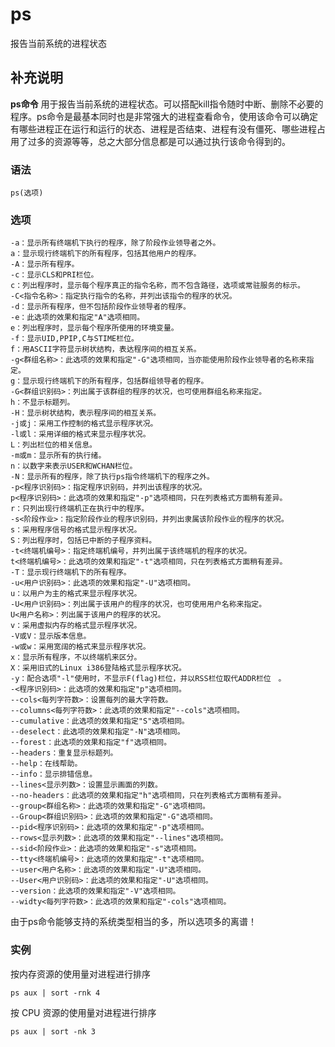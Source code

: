 ps
===

报告当前系统的进程状态

## 补充说明

**ps命令** 用于报告当前系统的进程状态。可以搭配kill指令随时中断、删除不必要的程序。ps命令是最基本同时也是非常强大的进程查看命令，使用该命令可以确定有哪些进程正在运行和运行的状态、进程是否结束、进程有没有僵死、哪些进程占用了过多的资源等等，总之大部分信息都是可以通过执行该命令得到的。

### 语法

```
ps(选项)
```

### 选项

```
-a：显示所有终端机下执行的程序，除了阶段作业领导者之外。
a：显示现行终端机下的所有程序，包括其他用户的程序。
-A：显示所有程序。
-c：显示CLS和PRI栏位。
c：列出程序时，显示每个程序真正的指令名称，而不包含路径，选项或常驻服务的标示。
-C<指令名称>：指定执行指令的名称，并列出该指令的程序的状况。
-d：显示所有程序，但不包括阶段作业领导者的程序。
-e：此选项的效果和指定"A"选项相同。
e：列出程序时，显示每个程序所使用的环境变量。
-f：显示UID,PPIP,C与STIME栏位。
f：用ASCII字符显示树状结构，表达程序间的相互关系。
-g<群组名称>：此选项的效果和指定"-G"选项相同，当亦能使用阶段作业领导者的名称来指定。
g：显示现行终端机下的所有程序，包括群组领导者的程序。
-G<群组识别码>：列出属于该群组的程序的状况，也可使用群组名称来指定。
h：不显示标题列。
-H：显示树状结构，表示程序间的相互关系。
-j或j：采用工作控制的格式显示程序状况。
-l或l：采用详细的格式来显示程序状况。
L：列出栏位的相关信息。
-m或m：显示所有的执行绪。
n：以数字来表示USER和WCHAN栏位。
-N：显示所有的程序，除了执行ps指令终端机下的程序之外。
-p<程序识别码>：指定程序识别码，并列出该程序的状况。
p<程序识别码>：此选项的效果和指定"-p"选项相同，只在列表格式方面稍有差异。
r：只列出现行终端机正在执行中的程序。
-s<阶段作业>：指定阶段作业的程序识别码，并列出隶属该阶段作业的程序的状况。
s：采用程序信号的格式显示程序状况。
S：列出程序时，包括已中断的子程序资料。
-t<终端机编号>：指定终端机编号，并列出属于该终端机的程序的状况。
t<终端机编号>：此选项的效果和指定"-t"选项相同，只在列表格式方面稍有差异。
-T：显示现行终端机下的所有程序。
-u<用户识别码>：此选项的效果和指定"-U"选项相同。
u：以用户为主的格式来显示程序状况。
-U<用户识别码>：列出属于该用户的程序的状况，也可使用用户名称来指定。
U<用户名称>：列出属于该用户的程序的状况。
v：采用虚拟内存的格式显示程序状况。
-V或V：显示版本信息。
-w或w：采用宽阔的格式来显示程序状况。　
x：显示所有程序，不以终端机来区分。
X：采用旧式的Linux i386登陆格式显示程序状况。
-y：配合选项"-l"使用时，不显示F(flag)栏位，并以RSS栏位取代ADDR栏位　。
-<程序识别码>：此选项的效果和指定"p"选项相同。
--cols<每列字符数>：设置每列的最大字符数。
--columns<每列字符数>：此选项的效果和指定"--cols"选项相同。
--cumulative：此选项的效果和指定"S"选项相同。
--deselect：此选项的效果和指定"-N"选项相同。
--forest：此选项的效果和指定"f"选项相同。
--headers：重复显示标题列。
--help：在线帮助。
--info：显示排错信息。
--lines<显示列数>：设置显示画面的列数。
--no-headers：此选项的效果和指定"h"选项相同，只在列表格式方面稍有差异。
--group<群组名称>：此选项的效果和指定"-G"选项相同。
--Group<群组识别码>：此选项的效果和指定"-G"选项相同。
--pid<程序识别码>：此选项的效果和指定"-p"选项相同。
--rows<显示列数>：此选项的效果和指定"--lines"选项相同。
--sid<阶段作业>：此选项的效果和指定"-s"选项相同。
--tty<终端机编号>：此选项的效果和指定"-t"选项相同。
--user<用户名称>：此选项的效果和指定"-U"选项相同。
--User<用户识别码>：此选项的效果和指定"-U"选项相同。
--version：此选项的效果和指定"-V"选项相同。
--widty<每列字符数>：此选项的效果和指定"-cols"选项相同。
```

由于ps命令能够支持的系统类型相当的多，所以选项多的离谱！

### 实例

按内存资源的使用量对进程进行排序

```
ps aux | sort -rnk 4
```

按 CPU 资源的使用量对进程进行排序

```
ps aux | sort -nk 3
```

<!-- Linux命令行搜索引擎：https://jaywcjlove.github.io/linux-command/ -->

